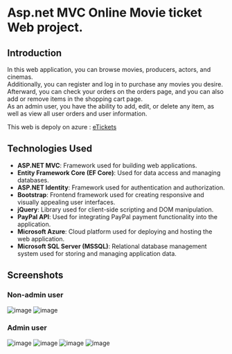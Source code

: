 # Asp.net MVC Online Movie ticket Web project.

## Introduction
In this web application, you can browse movies, producers, actors, and cinemas. \
Additionally, you can register and log in to purchase any movies you desire. Afterward, you can check your orders on the orders page, and you can also add or remove items in the shopping cart page. \
As an admin user, you have the ability to add, edit, or delete any item, as well as view all user orders and user information.

This web is depoly on azure : [eTickets](https://porcelain-etickets-app.azurewebsites.net)
## Technologies Used
- **ASP.NET MVC**: Framework used for building web applications.
- **Entity Framework Core (EF Core)**: Used for data access and managing databases.
- **ASP.NET Identity**: Framework used for authentication and authorization.
- **Bootstrap**: Frontend framework used for creating responsive and visually appealing user interfaces.
- **jQuery**: Library used for client-side scripting and DOM manipulation.
- **PayPal API**: Used for integrating PayPal payment functionality into the application.
- **Microsoft Azure**: Cloud platform used for deploying and hosting the web application.
- **Microsoft SQL Server (MSSQL)**: Relational database management system used for storing and managing application data.
## Screenshots
### Non-admin user
![image](https://github.com/Porcelainz/compelte-eccommerce-aspnet-application/assets/63963971/e89c50c9-8a79-49a8-81e5-56ee2cbe2030)
![image](https://github.com/Porcelainz/compelte-eccommerce-aspnet-application/assets/63963971/fef6d578-3380-4f97-bc79-6d7972e237e0)
### Admin user 
![image](https://github.com/Porcelainz/compelte-eccommerce-aspnet-application/assets/63963971/56d3fe8d-39a0-4755-9061-f521bf5acf08)
![image](https://github.com/Porcelainz/compelte-eccommerce-aspnet-application/assets/63963971/c392edd9-0bb2-4cee-b59a-91c7234a685b)
![image](https://github.com/Porcelainz/compelte-eccommerce-aspnet-application/assets/63963971/a7262a40-0ebc-418b-bc7d-cec1010b1860)
![image](https://github.com/Porcelainz/compelte-eccommerce-aspnet-application/assets/63963971/8d747b90-a14f-45f4-b487-569491ab6dc1)


